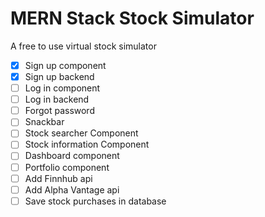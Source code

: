 # MERN Stack Stock Simulator

A free to use virtual stock simulator

- [x] Sign up component
- [x] Sign up backend
- [ ] Log in component
- [ ] Log in backend
- [ ] Forgot password
- [ ] Snackbar
- [ ] Stock searcher Component
- [ ] Stock information Component
- [ ] Dashboard component
- [ ] Portfolio component
- [ ] Add Finnhub api
- [ ] Add Alpha Vantage api
- [ ] Save stock purchases in database